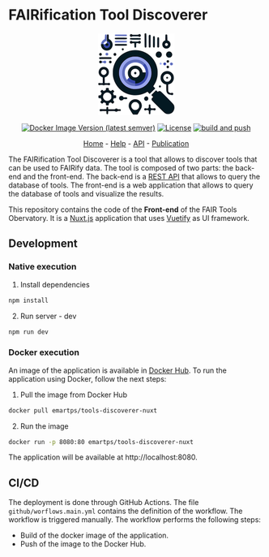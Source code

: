 # FAIRification Tool Discoverer 

<p align="center">
  <img src="./static/img/FAIR-discoverer.png" /> 
</p>

<div align="center"> 

  
[![Docker Image Version (latest semver)](https://img.shields.io/docker/v/emartps/tools-discoverer-nuxt?sort=semver)](https://hub.docker.com/r/emartps/tools-discoverer-nuxt)
[![License](https://img.shields.io/github/license/FAIRplus/FAIR_tool_discoverer)](https://github.com/FAIRplus/FAIR_tool_discoverer/blob/main/LICENSE.md) [![build and push](https://github.com/FAIRplus/FAIR_tool_discoverer/actions/workflows/main.yml/badge.svg)](https://github.com/FAIRplus/FAIR_tool_discoverer/actions/workflows/main.yml) 

[Home](https://fair-tool-discoverer.bsc.es/) - [Help](https://fair-tool-discoverer.bsc.es/help) - [API](https://fair-tool-discoverer.bsc.es/api) - [Publication]()

</div> 

The FAIRification Tool Discoverer is a tool that allows to discover tools that can be used to FAIRify data. The tool is composed of two parts: the back-end and the front-end. The back-end is a [REST API](https://github.com/FAIRplus/FAIR_tool_discoverer_backend) that allows to query the database of tools. The front-end is a web application that allows to query the database of tools and visualize the results.

This repository contains the code of the **Front-end** of the FAIR Tools Obervatory. It is a [Nuxt.js](https://nuxtjs.org/) application that uses [Vuetify](https://vuetifyjs.com/) as UI framework.

## Development 

### Native execution

1. Install dependencies
```sh
npm install
```
2. Run server - dev
```sh
npm run dev
```

### Docker execution 

An image of the application is available in [Docker Hub](https://hub.docker.com/r/emartps/tools-discoverer-nuxt). To run the application using Docker, follow the next steps: 

1. Pull the image from Docker Hub
```sh
docker pull emartps/tools-discoverer-nuxt
```
2. Run the image
```sh
docker run -p 8080:80 emartps/tools-discoverer-nuxt
``` 

The application will be available at http://localhost:8080.



## CI/CD

The deployment is done through GitHub Actions. The file `github/worflows.main.yml` contains the definition of the workflow. The workflow is triggered manually. The workflow performs the following steps:
- Build of the docker image of the application.
- Push of the image to the Docker Hub.

